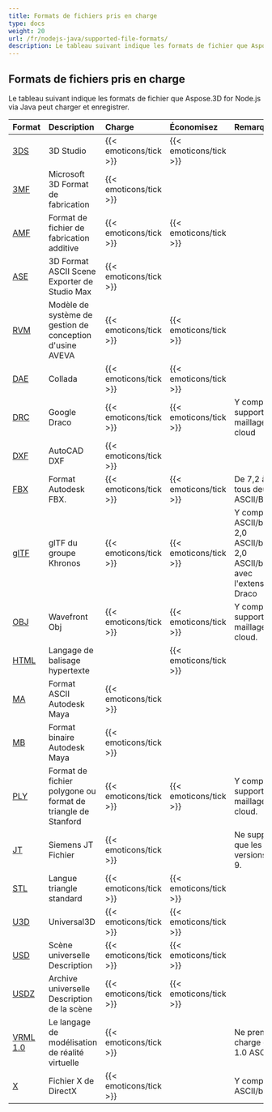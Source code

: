 ```yaml
---
title: Formats de fichiers pris en charge
type: docs
weight: 20
url: /fr/nodejs-java/supported-file-formats/
description: Le tableau suivant indique les formats de fichier que Aspose.3D for Node.js via Java peut charger et enregistrer.
---
```

##  **Formats de fichiers pris en charge**
Le tableau suivant indique les formats de fichier que Aspose.3D for Node.js via Java peut charger et enregistrer.

|**Format**|**Description**|**Charge**|**Économisez**|**Remarques**|
| :- | :- | :- | :- | :- |
|[3DS](https://docs.fileformat.com/3d/3ds/)|3D Studio|{{< emoticons/tick >}}|{{< emoticons/tick >}}| |
|[3MF](https://docs.fileformat.com/3d/3mf/)|Microsoft 3D Format de fabrication|{{< emoticons/tick >}}| | |
|[AMF](https://docs.fileformat.com/3d/amf/)|Format de fichier de fabrication additive|{{< emoticons/tick >}}|{{< emoticons/tick >}}| |
|[ASE](https://docs.fileformat.com/3d/ase/)|3D Format ASCII Scene Exporter de Studio Max|{{< emoticons/tick >}}| | |
|[RVM](https://docs.fileformat.com/3d/rvm/)|Modèle de système de gestion de conception d'usine AVEVA|{{< emoticons/tick >}}|{{< emoticons/tick >}}| |
|[DAE](https://docs.fileformat.com/3d/dae/)|Collada|{{< emoticons/tick >}}|{{< emoticons/tick >}}| |
|[DRC](https://docs.fileformat.com/3d/drc/)|Google Draco|{{< emoticons/tick >}}|{{< emoticons/tick >}}|Y compris le support maillage/point cloud|
|[DXF](https://docs.fileformat.com/cad/dxf/)|AutoCAD DXF|{{< emoticons/tick >}}| | |
|[FBX](https://docs.fileformat.com/3d/fbx/)|Format Autodesk FBX.|{{< emoticons/tick >}}|{{< emoticons/tick >}}|De 7,2 à 7,5, tous deux ASCII/Binaire.|
|[glTF](https://docs.fileformat.com/3d/glb/)|glTF du groupe Khronos|{{< emoticons/tick >}}|{{< emoticons/tick >}}|Y compris 1,0 ASCII/binaire, 2,0 ASCII/binaire, 2,0 ASCII/binaire avec l'extension Draco|
|[OBJ](https://docs.fileformat.com/3d/obj/)|Wavefront Obj|{{< emoticons/tick >}}|{{< emoticons/tick >}}|Y compris le support maillage/point cloud.|
|[HTML](https://docs.fileformat.com/web/html/)|Langage de balisage hypertexte| |{{< emoticons/tick >}}| |
|[MA](https://docs.fileformat.com/3d/ma/)|Format ASCII Autodesk Maya|{{< emoticons/tick >}} | | |
|[MB](https://docs.fileformat.com/3d/mb/)|Format binaire Autodesk Maya|{{< emoticons/tick >}} | | |
|[PLY](https://docs.fileformat.com/3d/ply/)|Format de fichier polygone ou format de triangle de Stanford|{{< emoticons/tick >}}|{{< emoticons/tick >}}|Y compris le support maillage/point cloud.|
|[JT](https://docs.fileformat.com/3d/jt/)|Siemens JT Fichier|{{< emoticons/tick >}}| |Ne supporte que les versions 8 et 9.|
|[STL](https://docs.fileformat.com/cad/stl/)|Langue triangle standard|{{< emoticons/tick >}}|{{< emoticons/tick >}}| |
|[U3D](https://docs.fileformat.com/3d/u3d/)|Universal3D|{{< emoticons/tick >}}|{{< emoticons/tick >}}| |
|[USD](https://docs.fileformat.com/3d/usd/)|Scène universelle Description|{{< emoticons/tick >}}|{{< emoticons/tick >}}| |
|[USDZ](https://docs.fileformat.com/3d/usdz/)|Archive universelle Description de la scène|{{< emoticons/tick >}}|{{< emoticons/tick >}}| |
|[VRML 1.0](https://docs.fileformat.com/3d/vrml/)|Le langage de modélisation de réalité virtuelle|{{< emoticons/tick >}}| |Ne prend en charge que 1.0 ASCII.|
|[X](https://docs.fileformat.com/3d/x/)|Fichier X de DirectX|{{< emoticons/tick >}}| |Y compris ASCII/binaire.|

